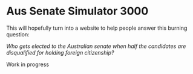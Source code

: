 Aus Senate Simulator 3000
====

This will hopefully turn into a website to help people answer this burning question:

*Who gets elected to the Australian senate when half the candidates are disqualified for
holding foreign citizenship?*

Work in progress
